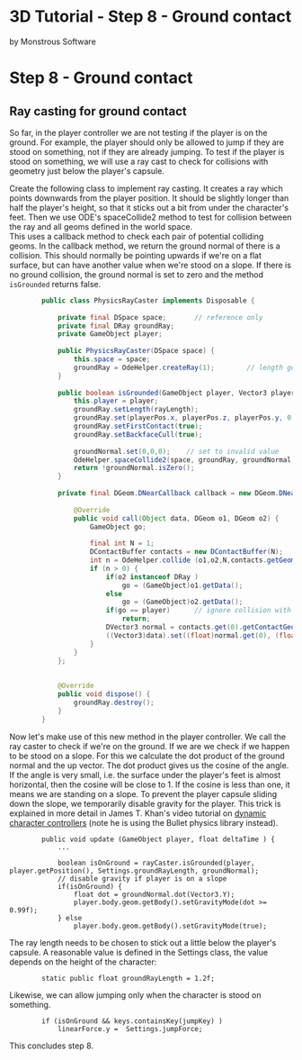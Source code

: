 # 3D Tutorial - Step 8 - Ground contact
by Monstrous Software


# Step 8 - Ground contact


## Ray casting for ground contact

So far, in the player controller we are not testing if the player is on the ground.  For example, the player should only be allowed to jump if they are stood on something, not if they are already jumping.
To test if the player is stood on something, we will use a ray cast to check for collisions with geometry just below the player's capsule.

Create the following class to implement ray casting.  It creates a ray which points downwards from the player position. It should be slightly longer than half the player's height, so that it sticks out a bit from 
under the character's feet.  Then we use ODE's spaceCollide2 method to test for collision between the ray and all geoms defined in the world space.  
This uses a callback method to check each pair of potential colliding geoms.  In the callback method, we return the ground normal of there is a collision.  This should normally be pointing upwards if we're on 
a flat surface, but can have another value when we're stood on a slope.  If there is no ground collision, the ground normal is set to zero and the method `isGrounded` returns false.


```java
        public class PhysicsRayCaster implements Disposable {
        
            private final DSpace space;       // reference only
            private final DRay groundRay;
            private GameObject player;
        
            public PhysicsRayCaster(DSpace space) {
                this.space = space;
                groundRay = OdeHelper.createRay(1);        // length gets overwritten when ray is used
            }
        
            public boolean isGrounded(GameObject player, Vector3 playerPos, float rayLength, Vector3 groundNormal ) {
                this.player = player;
                groundRay.setLength(rayLength);
                groundRay.set(playerPos.x, playerPos.z, playerPos.y, 0, 0, -1); // swap Y & Z, point ray downwards 
                groundRay.setFirstContact(true);
                groundRay.setBackfaceCull(true);
        
                groundNormal.set(0,0,0);    // set to invalid value
                OdeHelper.spaceCollide2(space, groundRay, groundNormal, callback);
                return !groundNormal.isZero();
            }
        
            private final DGeom.DNearCallback callback = new DGeom.DNearCallback() {
        
                @Override
                public void call(Object data, DGeom o1, DGeom o2) {
                    GameObject go;
        
                    final int N = 1;
                    DContactBuffer contacts = new DContactBuffer(N);
                    int n = OdeHelper.collide (o1,o2,N,contacts.getGeomBuffer());
                    if (n > 0) {
                        if(o2 instanceof DRay )
                            go = (GameObject)o1.getData();
                        else
                            go = (GameObject)o2.getData();
                        if(go == player)      // ignore collision with player itself
                            return;
                        DVector3 normal = contacts.get(0).getContactGeom().normal;
                        ((Vector3)data).set((float)normal.get(0), (float)normal.get(2), -(float)normal.get(1));	// swap Y&Z
                    }
                }
            };
        
        
            @Override
            public void dispose() {
                groundRay.destroy();
            }
        }   
```



Now let's make use of this new method in the player controller.  We call the ray caster to check if we're on the ground.  If we are we check if we happen to be stood on a slope.
For this we calculate the dot product of the ground normal and the up vector.  The dot product gives us the cosine of the angle.  If the angle is very small, i.e. the surface under the player's feet is 
almost horizontal, then the cosine will be close to 1.  If the cosine is less than one, it means we are standing on a slope.  To prevent the player capsule sliding down the slope, we temporarily
disable gravity for the player.  This trick is explained in more detail in James T. Khan's video tutorial on [dynamic character controllers](https://www.youtube.com/watch?v=O0Deshj2-KU&list=PLjUR2MkQ0cuEda0_f-CoAZBowEN8gNSfJ) (note he is using the Bullet physics library instead).



```
        public void update (GameObject player, float deltaTime ) {
            ...
    
            boolean isOnGround = rayCaster.isGrounded(player, player.getPosition(), Settings.groundRayLength, groundNormal);
            // disable gravity if player is on a slope
            if(isOnGround) {
                float dot = groundNormal.dot(Vector3.Y);
                player.body.geom.getBody().setGravityMode(dot >= 0.99f);
            } else 
                player.body.geom.getBody().setGravityMode(true);
```

The ray length needs to be chosen to stick out a little below the player's capsule. A reasonable value is defined in the Settings class, the value depends on the height of the character:

```
        static public float groundRayLength = 1.2f;
```

Likewise, we can allow jumping only when the character is stood on something.

```
        if (isOnGround && keys.containsKey(jumpKey) )
            linearForce.y =  Settings.jumpForce;
```



This concludes step 8. 
